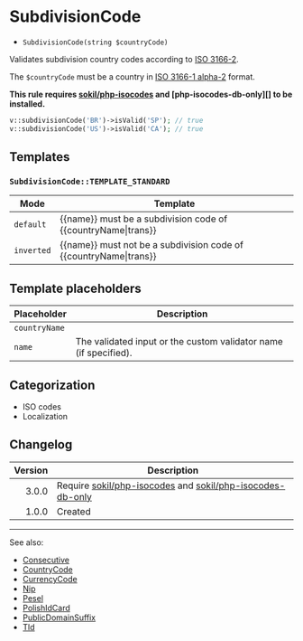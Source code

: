 # SubdivisionCode

- `SubdivisionCode(string $countryCode)`

Validates subdivision country codes according to [ISO 3166-2][].

The `$countryCode` must be a country in [ISO 3166-1 alpha-2][] format.

**This rule requires [sokil/php-isocodes][] and [php-isocodes-db-only][] to be installed.**

```php
v::subdivisionCode('BR')->isValid('SP'); // true
v::subdivisionCode('US')->isValid('CA'); // true
```

## Templates

### `SubdivisionCode::TEMPLATE_STANDARD`

| Mode       | Template                                                              |
|------------|-----------------------------------------------------------------------|
| `default`  | {{name}} must be a subdivision code of {{countryName&#124;trans}}     |
| `inverted` | {{name}} must not be a subdivision code of {{countryName&#124;trans}} |

## Template placeholders

| Placeholder   | Description                                                      |
|---------------|------------------------------------------------------------------|
| `countryName` |                                                                  |
| `name`        | The validated input or the custom validator name (if specified). |

## Categorization

- ISO codes
- Localization

## Changelog

| Version | Description                                                       |
|--------:|-------------------------------------------------------------------|
|   3.0.0 | Require [sokil/php-isocodes][] and [sokil/php-isocodes-db-only][] |
|   1.0.0 | Created                                                           |

***
See also:

- [Consecutive](Consecutive.md)
- [CountryCode](CountryCode.md)
- [CurrencyCode](CurrencyCode.md)
- [Nip](Nip.md)
- [Pesel](Pesel.md)
- [PolishIdCard](PolishIdCard.md)
- [PublicDomainSuffix](PublicDomainSuffix.md)
- [Tld](Tld.md)

[ISO 3166-1 alpha-2]: http://en.wikipedia.org/wiki/ISO_3166-1_alpha-2 "ISO 3166-1 alpha-2"
[ISO 3166-2]: http://en.wikipedia.org/wiki/ISO_3166-2 "ISO 3166-2"
[sokil/php-isocodes]: https://github.com/sokil/php-isocodes
[sokil/php-isocodes-db-only]: https://github.com/sokil/php-isocodes-db-only

